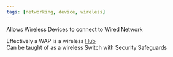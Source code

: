 ```yaml
---
tags: [networking, device, wireless]
---
```


Allows Wireless Devices to connect to Wired Network  

Effectively a WAP is a wireless [Hub](Hub.md)  
Can be taught of as a wireless Switch with Security Safeguards  
